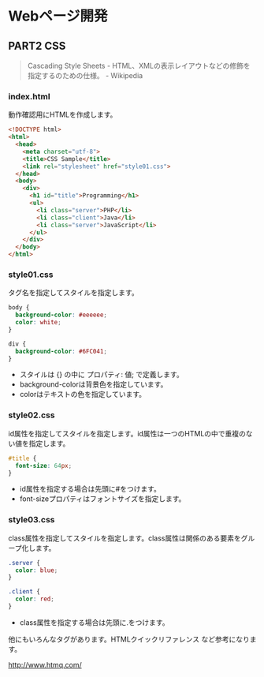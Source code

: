 # Webページ開発

## PART2 CSS

> Cascading Style Sheets - HTML、XMLの表示レイアウトなどの修飾を指定するのための仕様。 - Wikipedia


### index.html

動作確認用にHTMLを作成します。

```html
<!DOCTYPE html>
<html>
  <head>
    <meta charset="utf-8">
    <title>CSS Sample</title>
    <link rel="stylesheet" href="style01.css">
  </head>
  <body>
    <div>
      <h1 id="title">Programming</h1>
      <ul>
        <li class="server">PHP</li>
        <li class="client">Java</li>
        <li class="server">JavaScript</li>
      </ul>
    </div>
  </body>
</html>
```

### style01.css

タグ名を指定してスタイルを指定します。

```css
body {
  background-color: #eeeeee;
  color: white;
}

div {
  background-color: #6FC041;
}
```

+ スタイルは {} の中に プロパティ: 値; で定義します。
+ background-colorは背景色を指定しています。
+ colorはテキストの色を指定しています。

### style02.css

id属性を指定してスタイルを指定します。id属性は一つのHTMLの中で重複のない値を指定します。

```css
#title {
  font-size: 64px;
}
```
+ id属性を指定する場合は先頭に#をつけます。
+ font-sizeプロパティはフォントサイズを指定します。

### style03.css

class属性を指定してスタイルを指定します。class属性は関係のある要素をグループ化します。

```css
.server {
  color: blue;
}

.client {
  color: red;
}
```

+ class属性を指定する場合は先頭に.をつけます。

他にもいろんなタグがあります。HTMLクイックリファレンス など参考になります。

http://www.htmq.com/

